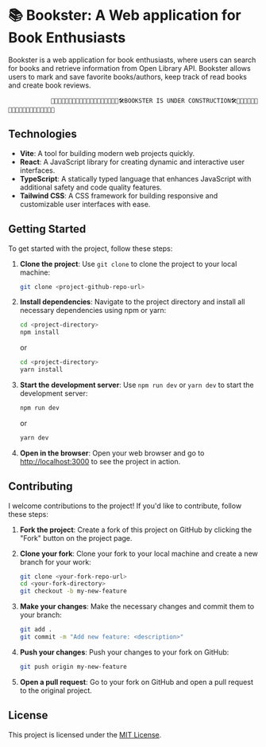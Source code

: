 # 📚 Bookster: A Web application for Book Enthusiasts

Bookster is a web application for book enthusiasts, where users can search for books and retrieve information from Open Library API. Bookster allows users to mark and save favorite books/authors, keep track of read books and create book reviews.


                🚧🚧🚧🚧🚧🚧🚧🚧🚧🚧🚧🚧🚧🚧🚧🚧🚧🚧🦺🛠️BOOKSTER IS UNDER CONSTRUCTION🛠️🦺🚧🚧🚧🚧🚧🚧🚧🚧🚧🚧🚧🚧🚧🚧🚧🚧🚧🚧




## Technologies

- **Vite**: A tool for building modern web projects quickly.
- **React**: A JavaScript library for creating dynamic and interactive user interfaces.
- **TypeScript**: A statically typed language that enhances JavaScript with additional safety and code quality features.
- **Tailwind CSS**: A CSS framework for building responsive and customizable user interfaces with ease.


## Getting Started

To get started with the project, follow these steps:

1. **Clone the project**: Use `git clone` to clone the project to your local machine:

   ```bash
   git clone <project-github-repo-url>
   ```

2. **Install dependencies**: Navigate to the project directory and install all necessary dependencies using npm or yarn:

   ```bash
   cd <project-directory>
   npm install
   ```

   or

   ```bash
   cd <project-directory>
   yarn install
   ```

3. **Start the development server**: Use `npm run dev` or `yarn dev` to start the development server:

   ```bash
   npm run dev
   ```

   or

   ```bash
   yarn dev
   ```

4. **Open in the browser**: Open your web browser and go to [http://localhost:3000](http://localhost:3000) to see the project in action.

## Contributing

I welcome contributions to the project! If you'd like to contribute, follow these steps:

1. **Fork the project**: Create a fork of this project on GitHub by clicking the "Fork" button on the project page.

2. **Clone your fork**: Clone your fork to your local machine and create a new branch for your work:

   ```bash
   git clone <your-fork-repo-url>
   cd <your-fork-directory>
   git checkout -b my-new-feature
   ```

3. **Make your changes**: Make the necessary changes and commit them to your branch:

   ```bash
   git add .
   git commit -m "Add new feature: <description>"
   ```

4. **Push your changes**: Push your changes to your fork on GitHub:

   ```bash
   git push origin my-new-feature
   ```

5. **Open a pull request**: Go to your fork on GitHub and open a pull request to the original project.

## License

This project is licensed under the [MIT License](LICENSE).

